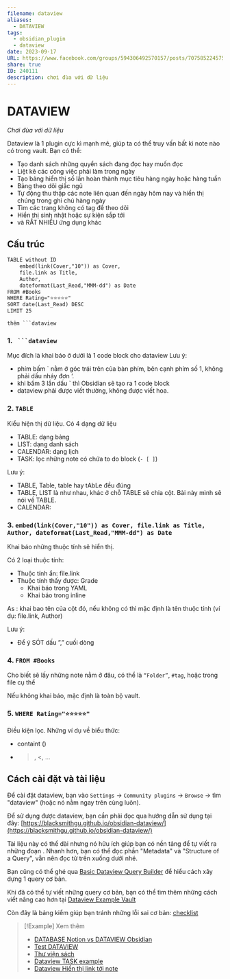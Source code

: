 ```yaml
---
filename: dataview
aliases:
  - DATAVIEW
tags:
  - obsidian_plugin
  - dataview
date: 2023-09-17
URL: https://www.facebook.com/groups/594306492570157/posts/707585224575616/
share: true
ID: 240111
description: chơi đùa với dữ liệu
---
```


# DATAVIEW
*Chơi đùa với dữ liệu*

Dataview là 1 plugin cực kì mạnh mẽ, giúp ta có thể truy vấn bất kì note nào có trong vault. Bạn có thể:

- Tạo danh sách những quyển sách đang đọc hay muốn đọc
- Liệt kê các công việc phải làm trong ngày
- Tạo bảng hiển thị số lần hoàn thành mục tiêu hàng ngày hoặc hàng tuần
- Bảng theo dõi giấc ngủ
- Tự động thu thập các note liên quan đến ngày hôm nay và hiển thị chúng trong ghi chú hàng ngày
- Tìm các trang không có tag để theo dõi
- Hiển thị sinh nhật hoặc sự kiện sắp tới
- và RẤT NHIỀU ứng dụng khác

## Cấu trúc 

```md
TABLE without ID
	embed(link(Cover,"10")) as Cover,
	file.link as Title,
	Author,
	dateformat(Last_Read,"MMM-dd") as Date
FROM #Books
WHERE Rating="⭐⭐⭐⭐⭐"
SORT date(Last_Read) DESC
LIMIT 25
```

`thêm ```dataview`

### 1. ` ```dataview`
Mục đích là khai báo ở dưới là 1 code block cho dataview
Lưu ý:

- phím bấm \` nằm ở góc trái trên của bàn phím, bên cạnh phím số 1, không phải dấu nháy đơn ‘.
- khi bấm 3 lần dấu \` thì Obsidian sẽ tạo ra 1 code block
- dataview phải được viết thường, không được viết hoa.

### 2. `TABLE`
Kiểu hiện thị dữ liệu. Có 4 dạng dữ liệu

- TABLE: dạng bảng
- LIST: dạng danh sách
- CALENDAR: dạng lịch
- TASK: lọc những note có chứa to do block (`- [ ]`)

Lưu ý:

- TABLE, Table, table hay tAbLe đều đúng 
- TABLE, LIST là như nhau, khác ở chỗ TABLE sẽ chia cột. Bài này mình sẽ nói về TABLE.
- CALENDAR: 

### 3. `embed(link(Cover,"10")) as Cover, file.link as Title, Author, dateformat(Last_Read,"MMM-dd") as Date`
Khai báo những thuộc tính sẽ hiển thị.

Có 2 loại thuộc tính:

- Thuộc tính ẩn: file.link
- Thuộc tính thấy được: Grade
	- Khai báo trong YAML
	- Khai báo trong inline


As : khai bao tên của cột đó, nếu không có thì mặc định là tên thuộc tính (ví dụ: file.link, Author)

Lưu ý:
- Để ý SÓT dấu ”,” cuối dòng

### 4. `FROM #Books`
Cho biết sẽ lấy những note nằm ở đâu, có thể là `“Folder”`, `#tag`, hoặc trong file cụ thể

Nếu không khai báo, mặc định là toàn bộ vault.

### 5. `WHERE Rating="⭐⭐⭐⭐⭐"`
Điều kiện lọc.
Những ví dụ về biểu thức:
- containt ()
- >, <, …

## Cách cài đặt và tài liệu

Để cài đặt dataview, bạn vào `Settings` → `Community plugins` → `Browse` → tìm "dataview" (hoặc nó nằm ngay trên cùng luôn).

Để sử dụng được dataview, bạn cần phải đọc qua hướng dẫn sử dụng tại đây: [https://blacksmithgu.github.io/obsidian-dataview/](https://blacksmithgu.github.io/obsidian-dataview/)

Tài liệu này có thể dài nhưng nó hữu ích giúp bạn có nền tảng để tự viết ra những đoạn . Nhanh hơn, bạn có thể đọc phần "Metadata" và "Structure of a Query", vẫn nên đọc từ trên xuống dưới nhé.

Bạn cũng có thể ghé qua [Basic Dataview Query Builder](https://s-blu.github.io/basic-dataview-query-builder/) để hiểu cách xây dựng 1 query cơ bản.

Khi đã có thể tự viết những query cơ bản, bạn có thể tìm thêm những cách viết nâng cao hơn tại [Dataview Example Vault](https://s-blu.github.io/obsidian_dataview_example_vault/)

Còn đây là bảng kiểm giúp bạn tránh những lỗi sai cơ bản: [checklist](https://docs.google.com/document/d/1P8QljzvtmdpL1mfA2VL5Q972bRAsU1-CLxryVIgH80w/edit)


> [!Example] Xem thêm
> - [DATABASE Notion vs DATAVIEW Obsidian](./database-notion-vs-dataview-obsidian.md)
> - [Test DATAVIEW](./test-dataview.md)
> - [Thư viện sách](./thu-vien-sach-template.md)
> - [Dataview TASK example](./dataview-task-example.md)
> - [Dataview Hiển thị link tới note](./dataview-hien-thi-link-toi-note.md)